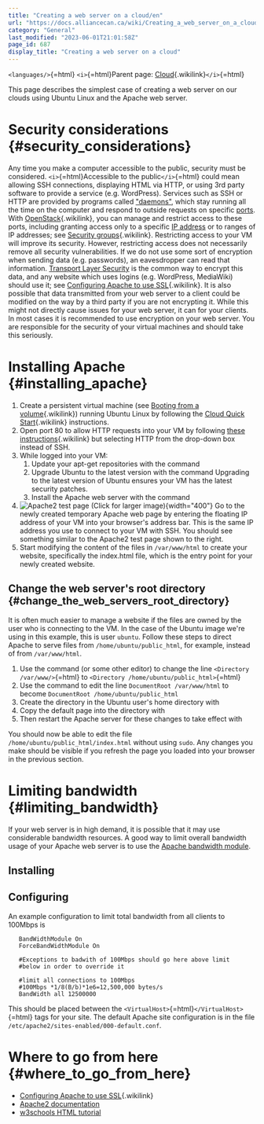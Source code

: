 ```yaml
---
title: "Creating a web server on a cloud/en"
url: "https://docs.alliancecan.ca/wiki/Creating_a_web_server_on_a_cloud/en"
category: "General"
last_modified: "2023-06-01T21:01:58Z"
page_id: 687
display_title: "Creating a web server on a cloud"
---
```


`<languages/>`{=html} `<i>`{=html}Parent page: [Cloud](https://docs.alliancecan.ca/Cloud "Cloud"){.wikilink}`</i>`{=html}

This page describes the simplest case of creating a web server on our clouds using Ubuntu Linux and the Apache web server.

# Security considerations {#security_considerations}

Any time you make a computer accessible to the public, security must be considered. `<i>`{=html}Accessible to the public`</i>`{=html} could mean allowing SSH connections, displaying HTML via HTTP, or using 3rd party software to provide a service (e.g. WordPress). Services such as SSH or HTTP are provided by programs called [\"daemons\"](https://en.wikipedia.org/wiki/Daemon_(computing)), which stay running all the time on the computer and respond to outside requests on specific [ports](https://en.wikipedia.org/wiki/Port_(computer_networking)). With [ OpenStack](https://docs.alliancecan.ca/Managing_your_cloud_resources_with_OpenStack " OpenStack"){.wikilink}, you can manage and restrict access to these ports, including granting access only to a specific [IP address](https://en.wikipedia.org/wiki/IP_address) or to ranges of IP addresses; see [ Security groups](https://docs.alliancecan.ca/Managing_your_cloud_resources_with_OpenStack#Security_groups " Security groups"){.wikilink}. Restricting access to your VM will improve its security. However, restricting access does not necessarily remove all security vulnerabilities. If we do not use some sort of encryption when sending data (e.g. passwords), an eavesdropper can read that information. [Transport Layer Security](https://en.wikipedia.org/wiki/Transport_Layer_Security) is the common way to encrypt this data, and any website which uses logins (e.g. WordPress, MediaWiki) should use it; see [Configuring Apache to use SSL](https://docs.alliancecan.ca/Configuring_Apache_to_use_SSL "Configuring Apache to use SSL"){.wikilink}. It is also possible that data transmitted from your web server to a client could be modified on the way by a third party if you are not encrypting it. While this might not directly cause issues for your web server, it can for your clients. In most cases it is recommended to use encryption on your web server. You are responsible for the security of your virtual machines and should take this seriously.

# Installing Apache {#installing_apache}

1.  Create a persistent virtual machine (see [ Booting from a volume](https://docs.alliancecan.ca/Working_with_volumes#Booting_from_a_volume " Booting from a volume"){.wikilink}) running Ubuntu Linux by following the [Cloud Quick Start](https://docs.alliancecan.ca/Cloud_Quick_Start "Cloud Quick Start"){.wikilink} instructions.
2.  Open port 80 to allow HTTP requests into your VM by following [ these instructions](https://docs.alliancecan.ca/Cloud_Quick_Start#Connecting_to_your_VM_with_SSH " these instructions"){.wikilink} but selecting HTTP from the drop-down box instead of SSH.
3.  While logged into your VM:
    1.  Update your apt-get repositories with the command
    2.  Upgrade Ubuntu to the latest version with the command Upgrading to the latest version of Ubuntu ensures your VM has the latest security patches.
    3.  Install the Apache web server with the command
4.  ![ Apache2 test page (Click for larger image)](https://docs.alliancecan.ca/Apache2-test-page.png " Apache2 test page (Click for larger image)"){width="400"} Go to the newly created temporary Apache web page by entering the floating IP address of your VM into your browser\'s address bar. This is the same IP address you use to connect to your VM with SSH. You should see something similar to the Apache2 test page shown to the right.
5.  Start modifying the content of the files in `/var/www/html` to create your website, specifically the index.html file, which is the entry point for your newly created website.

## Change the web server\'s root directory {#change_the_web_servers_root_directory}

It is often much easier to manage a website if the files are owned by the user who is connecting to the VM. In the case of the Ubuntu image we\'re using in this example, this is user `ubuntu`. Follow these steps to direct Apache to serve files from `/home/ubuntu/public_html`, for example, instead of from `/var/www/html`.

1.  Use the command (or some other editor) to change the line `<Directory /var/www/>`{=html} to `<Directory /home/ubuntu/public_html>`{=html}
2.  Use the command to edit the line `DocumentRoot /var/www/html` to become `DocumentRoot /home/ubuntu/public_html`
3.  Create the directory in the Ubuntu user\'s home directory with
4.  Copy the default page into the directory with
5.  Then restart the Apache server for these changes to take effect with

You should now be able to edit the file `/home/ubuntu/public_html/index.html` without using `sudo`. Any changes you make should be visible if you refresh the page you loaded into your browser in the previous section.

# Limiting bandwidth {#limiting_bandwidth}

If your web server is in high demand, it is possible that it may use considerable bandwidth resources. A good way to limit overall bandwidth usage of your Apache web server is to use the [Apache bandwidth module](https://github.com/IvnSoft/mod_bw).

## Installing

## Configuring

An example configuration to limit total bandwidth from all clients to 100Mbps is

`   BandWidthModule On`\
`   ForceBandWidthModule On`\
`   `\
`   #Exceptions to badwith of 100Mbps should go here above limit`\
`   #below in order to override it`\
`   `\
`   #limit all connections to 100Mbps`\
`   #100Mbps *1/8(B/b)*1e6=12,500,000 bytes/s`\
`   BandWidth all 12500000`

This should be placed between the `<VirtualHost>`{=html}`</VirtualHost>`{=html} tags for your site. The default Apache site configuration is in the file `/etc/apache2/sites-enabled/000-default.conf`.

# Where to go from here {#where_to_go_from_here}

- [Configuring Apache to use SSL](https://docs.alliancecan.ca/Configuring_Apache_to_use_SSL "Configuring Apache to use SSL"){.wikilink}
- [Apache2 documentation](http://httpd.apache.org/docs/2.0/)
- [w3schools HTML tutorial](http://www.w3schools.com/html/)
